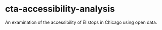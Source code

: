 # cta-accessibility-analysis
An examination of the accessibility of El stops in Chicago using open data.

